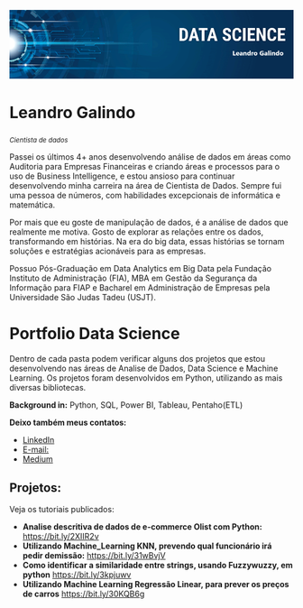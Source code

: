 <p align="center">
  <img src="banner.png" >
</p>

# Leandro Galindo
<sub>*Cientista de dados*

Passei os últimos 4+ anos desenvolvendo análise de dados em áreas como Auditoria para Empresas Financeiras e criando áreas e processos para o uso de Business Intelligence, e estou ansioso para continuar desenvolvendo minha carreira na área de Cientista de Dados. Sempre fui uma pessoa de números, com habilidades excepcionais de informática e matemática.

Por mais que eu goste de manipulação de dados, é a análise de dados que realmente me motiva. Gosto de explorar as relações entre os dados, transformando em histórias. Na era do big data, essas histórias se tornam soluções e estratégias acionáveis para as empresas.

Possuo Pós-Graduação em Data Analytics em Big Data pela Fundação Instituto de Administração (FIA), MBA em Gestão da Segurança da Informação para FIAP e Bacharel em Administração de Empresas pela Universidade São Judas Tadeu (USJT).

# Portfolio Data Science
Dentro de cada pasta podem verificar alguns dos projetos que estou desenvolvendo nas áreas de Analise de Dados, Data Science e Machine Learning.
Os projetos foram desenvolvidos em Python, utilizando as mais diversas bibliotecas.

**Background in:** Python, SQL, Power BI, Tableau, Pentaho(ETL)

**Deixo também meus contatos:**
* [LinkedIn](https://bit.ly/2DrEYs2)
* [E-mail:](le.galindo17@gmail.com)
* [Medium](https://www.medium.com)


## Projetos:
Veja os tutoriais publicados:
* **Analise descritiva de dados de e-commerce Olist com Python:** https://bit.ly/2XIIR2v
* **Utilizando Machine_Learning KNN, prevendo qual funcionário irá pedir demissão:** https://bit.ly/31wBvjV
* **Como identificar a similaridade entre strings, usando Fuzzywuzzy, em python** https://bit.ly/3kpjuwv
* **Utilizando Machine Learning Regressão Linear, para prever os preços de carros** https://bit.ly/30KQB6g
